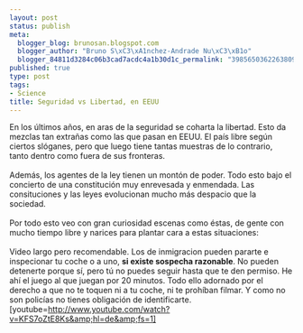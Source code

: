 ```yaml
--- 
layout: post
status: publish
meta: 
  blogger_blog: brunosan.blogspot.com
  blogger_author: "Bruno S\xC3\xA1nchez-Andrade Nu\xC3\xB1o"
  blogger_84811d3284c06b3cad7acdc4a1b30d1c_permalink: "3985650362263809903"
published: true
type: post
tags: 
- Science
title: Seguridad vs Libertad, en EEUU
---
```

En los últimos años, en aras de la seguridad se coharta la libertad. Esto da mezclas tan extrañas como las que pasan en EEUU. El país libre según ciertos slóganes, pero que luego tiene tantas muestras de lo contrario, tanto dentro como fuera de sus fronteras.<br /><br />Además, los agentes de la ley tienen un montón de poder. Todo esto bajo el concierto de una constitución muy enrevesada y enmendada. Las consituciones y las leyes evolucionan mucho más despacio que la sociedad.<br /><br />Por todo esto veo con gran curiosidad escenas como éstas, de gente con mucho tiempo libre y narices para plantar cara a estas situaciones:<br /><br />Video largo pero recomendable. Los de inmigracion pueden pararte e inspecionar tu coche o a uno, <span style="font-weight:bold;">si existe sospecha razonable</span>. No pueden detenerte porque sí, pero tú no puedes seguir hasta que te den permiso. He ahí el juego al que juegan por 20 minutos. Todo ello adornado por el derecho a que no te toquen ni a tu coche, ni te prohíban filmar. Y como no son policías no tienes obligación de identificarte.<br />[youtube=http://www.youtube.com/watch?v=KFS7oZtE8Ks&amp;hl=de&amp;fs=1]
